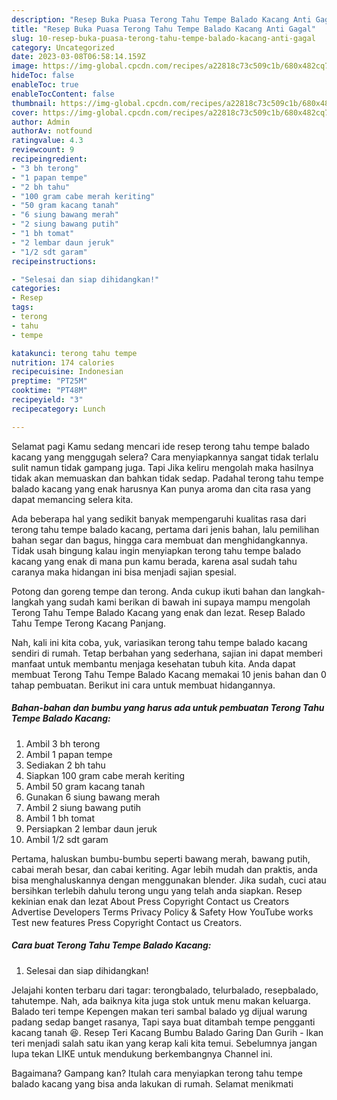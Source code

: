 ```yaml
---
description: "Resep Buka Puasa Terong Tahu Tempe Balado Kacang Anti Gagal"
title: "Resep Buka Puasa Terong Tahu Tempe Balado Kacang Anti Gagal"
slug: 10-resep-buka-puasa-terong-tahu-tempe-balado-kacang-anti-gagal
category: Uncategorized
date: 2023-03-08T06:58:14.159Z
image: https://img-global.cpcdn.com/recipes/a22818c73c509c1b/680x482cq70/terong-tahu-tempe-balado-kacang-foto-resep-utama.jpg
hideToc: false
enableToc: true
enableTocContent: false
thumbnail: https://img-global.cpcdn.com/recipes/a22818c73c509c1b/680x482cq70/terong-tahu-tempe-balado-kacang-foto-resep-utama.jpg
cover: https://img-global.cpcdn.com/recipes/a22818c73c509c1b/680x482cq70/terong-tahu-tempe-balado-kacang-foto-resep-utama.jpg
author: Admin
authorAv: notfound
ratingvalue: 4.3
reviewcount: 9
recipeingredient:
- "3 bh terong"
- "1 papan tempe"
- "2 bh tahu"
- "100 gram cabe merah keriting"
- "50 gram kacang tanah"
- "6 siung bawang merah"
- "2 siung bawang putih"
- "1 bh tomat"
- "2 lembar daun jeruk"
- "1/2 sdt garam"
recipeinstructions:

- "Selesai dan siap dihidangkan!"
categories:
- Resep
tags:
- terong
- tahu
- tempe

katakunci: terong tahu tempe 
nutrition: 174 calories
recipecuisine: Indonesian
preptime: "PT25M"
cooktime: "PT48M"
recipeyield: "3"
recipecategory: Lunch

---
```



Selamat pagi Kamu sedang mencari ide resep terong tahu tempe balado kacang yang menggugah selera? Cara menyiapkannya sangat tidak terlalu sulit namun tidak gampang juga. Tapi Jika keliru mengolah maka hasilnya tidak akan memuaskan dan bahkan tidak sedap. Padahal terong tahu tempe balado kacang yang enak harusnya Kan punya aroma dan cita rasa yang dapat memancing selera kita.


Ada beberapa hal yang sedikit banyak mempengaruhi kualitas rasa dari terong tahu tempe balado kacang, pertama dari jenis bahan, lalu pemilihan bahan segar dan bagus, hingga cara membuat dan menghidangkannya. Tidak usah bingung kalau ingin menyiapkan terong tahu tempe balado kacang yang enak di mana pun kamu berada, karena asal sudah tahu caranya maka hidangan ini bisa menjadi sajian spesial.

Potong dan goreng tempe dan terong. Anda cukup ikuti bahan dan langkah-langkah yang sudah kami berikan di bawah ini supaya mampu mengolah Terong Tahu Tempe Balado Kacang yang enak dan lezat. Resep Balado Tahu Tempe Terong Kacang Panjang.


Nah, kali ini kita coba, yuk, variasikan terong tahu tempe balado kacang sendiri di rumah. Tetap berbahan yang sederhana, sajian ini dapat memberi manfaat untuk membantu menjaga kesehatan tubuh kita. Anda dapat membuat Terong Tahu Tempe Balado Kacang memakai 10 jenis bahan dan 0 tahap pembuatan. Berikut ini cara untuk membuat hidangannya.

<!--inarticleads1-->

##### Bahan-bahan dan bumbu yang harus ada untuk pembuatan Terong Tahu Tempe Balado Kacang:

1. Ambil 3 bh terong
1. Ambil 1 papan tempe
1. Sediakan 2 bh tahu
1. Siapkan 100 gram cabe merah keriting
1. Ambil 50 gram kacang tanah
1. Gunakan 6 siung bawang merah
1. Ambil 2 siung bawang putih
1. Ambil 1 bh tomat
1. Persiapkan 2 lembar daun jeruk
1. Ambil 1/2 sdt garam


Pertama, haluskan bumbu-bumbu seperti bawang merah, bawang putih, cabai merah besar, dan cabai keriting. Agar lebih mudah dan praktis, anda bisa menghaluskannya dengan menggunakan blender. Jika sudah, cuci atau bersihkan terlebih dahulu terong ungu yang telah anda siapkan. Resep kekinian enak dan lezat About Press Copyright Contact us Creators Advertise Developers Terms Privacy Policy &amp; Safety How YouTube works Test new features Press Copyright Contact us Creators. 

<!--inarticleads2-->

##### Cara buat Terong Tahu Tempe Balado Kacang:


1. Selesai dan siap dihidangkan!

Jelajahi konten terbaru dari tagar: terongbalado, telurbalado, resepbalado, tahutempe. Nah, ada baiknya kita juga stok untuk menu makan keluarga. Balado teri tempe Kepengen makan teri sambal balado yg dijual warung padang sedap banget rasanya, Tapi saya buat ditambah tempe pengganti kacang tanah 😆. Resep Teri Kacang Bumbu Balado Garing Dan Gurih - Ikan teri menjadi salah satu ikan yang kerap kali kita temui. Sebelumnya jangan lupa tekan LIKE untuk mendukung berkembangnya Channel ini. 

Bagaimana? Gampang kan? Itulah cara menyiapkan terong tahu tempe balado kacang yang bisa anda lakukan di rumah. Selamat menikmati
